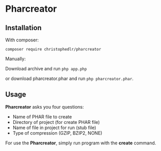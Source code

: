 # Pharcreator

## Installation

With composer:

`composer require christophedlr/pharcreator`

Manually:

Download archive and run `php app.php`

or download pharcreator.phar and run `php pharcreator.phar`.

## Usage

**Pharcreator** asks you four questions:
- Name of PHAR file to create
- Directory of project (for create PHAR file)
- Name of file in project for run (stub file)
- Type of compression (GZIP, BZIP2, NONE)

For use the **Pharcreator**, simply run program with the **create** command.
